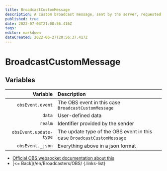 ```yaml
---
title: BroadcastCustomMessage
description: A custom broadcast message, sent by the server, requested by one of the websocket clients.
published: true
date: 2022-07-03T21:08:56.416Z
tags: 
editor: markdown
dateCreated: 2022-06-27T20:56:37.417Z
---
```


# BroadcastCustomMessage

## Variables

| Variable | Description |
|---------:|:------------|
| `obsEvent.event` | The OBS event in this case `BroadcastCustomMessage`
| `data` | User-defined data
| `realm` | Identifier provided by the sender
| `obsEvent.update-type` | The update type of the OBS event in this case `BroadcastCustomMessage`
| `obsEvent._json` | Everything above in a json format

* [Official OBS websocket documentation about this](https://github.com/obsproject/obs-websocket/blob/4.x-current/docs/generated/protocol.md#broadcastcustommessage)
* [<= Back](/en/Broadcasters/OBS/
{.links-list}